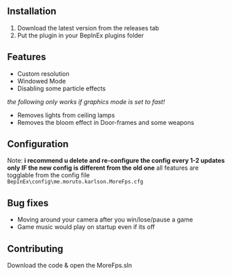## Installation

1. Download the latest version from the releases tab
2. Put the plugin in your BepInEx plugins folder

## Features
- Custom resolution
- Windowed Mode
- Disabling some particle effects

*the following only works if graphics mode is set to fast!*
- Removes lights from ceiling lamps
- Removes the bloom effect in Door-frames and some weapons

## Configuration
Note: **i recommend u delete and re-configure the config every 1-2 updates only IF the new config is different from the old one**
all features are togglable from the config file `BepInEx\config\me.moruto.karlson.MoreFps.cfg`

## Bug fixes
- Moving around your camera after you win/lose/pause a game
- Game music would play on startup even if its off

## Contributing

Download the code & open the MoreFps.sln
